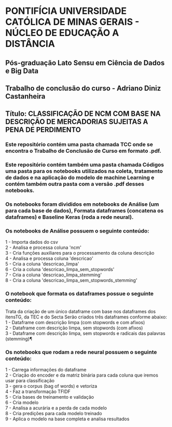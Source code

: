# PONTIFÍCIA UNIVERSIDADE CATÓLICA DE MINAS GERAIS - NÚCLEO DE EDUCAÇÃO A DISTÂNCIA  
## Pós-graduação Lato Sensu em Ciência de Dados e Big Data  
## Trabalho de conclusão do curso - Adriano Diniz Castanheira  

## Título: CLASSIFICAÇÃO DE NCM COM BASE NA DESCRIÇÃO DE MERCADORIAS SUJEITAS A PENA DE PERDIMENTO    

### Este repositório contém uma pasta chamada TCC onde se encontra o Trabalho de Conclusão de Curso em formato .pdf.

### Este repositório contém também uma pasta chamada Códigos uma pasta para os notebooks utilizados na coleta, tratamento de dados e na aplicação do modelo de machine Learning e contém também outra pasta com a versão .pdf desses notebooks.

### Os notebooks foram divididos em notebooks de Análise (um para cada base de dados), Formata dataframes (concatena os dataframes) e Baseline Keras (roda a rede neural).

### Os notebooks de Análise possuem o seguinte conteúdo:
1 - Importa dados do csv  
2 - Analisa e processa coluna 'ncm'  
3 - Cria funções auxiliares para o processamento da coluna descrição  
4 - Analisa e processa coluna 'descricao'  
5 - Cria a coluna 'descricao_limpa'  
6 - Cria a coluna 'descricao_limpa_sem_stopwords'  
7 - Cria a coluna 'descricao_limpa_stemming'  
8 - Cria a coluna 'descricao_limpa_sem_stopwords_stemming'

### O notebook que formata os dataframes possue o seguinte conteúdo:
Trata da criação de um único dataframe com base nos dataframes dos itensTG, da TEC e do Secta
Serão criados três dataframes conforme abaixo:  
1 - Dataframe com descrição limpa (com stopwords e com afixos)  
2 - Dataframe com descrição limpa, sem stopwords (com afixos)  
3 - Dataframe com descrição limpa, sem stopwords e radicais das palavras (stemming)¶

### Os notebooks que rodam a rede neural possuem o seguinte conteúdo:
1 - Carrega informações do dataframe  
2 - Criação do encoder e da matriz binária para cada coluna que iremos usar para classificação  
3 - gera o corpus (bag of words) e vetoriza  
4 - Faz a transformação TFIDF  
5 - Cria bases de treinamento e validação  
6 - Cria modelo  
7 - Analisa a acurária e a perda de cada modelo  
8 - Cria predições para cada modelo treinado  
9 - Aplica o modelo na base completa e analisa resultados 

